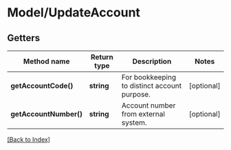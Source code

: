# Model/UpdateAccount

## Getters

Method name | Return type | Description | Notes
------------ | ------------- | ------------- | -------------
**getAccountCode()** | **string** | For bookkeeping to distinct account purpose. | [optional]
**getAccountNumber()** | **string** | Account number from external system. | [optional]

[[Back to Index]](../index.md)

